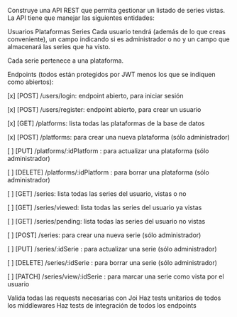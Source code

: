 Construye una API REST que permita gestionar un listado de series vistas. La API tiene que manejar las siguientes entidades:

Usuarios
Plataformas
Series
Cada usuario tendrá (además de lo que creas conveniente), un campo indicando si es administrador o no y un campo que almacenará las series que ha visto.

Cada serie pertenece a una plataforma.

Endpoints (todos están protegidos por JWT menos los que se indiquen como abiertos):

[x] [POST] /users/login: endpoint abierto, para iniciar sesión

[x] [POST] /users/register: endpoint abierto, para crear un usuario

[x] [GET] /platforms: lista todas las plataformas de la base de datos

[x] [POST] /platforms: para crear una nueva plataforma (sólo administrador)

[ ] [PUT] /platforms/:idPlatform : para actualizar una plataforma (sólo administrador)

[ ] [DELETE] /platforms/:idPlatform : para borrar una plataforma (sólo administrador)

[ ] [GET] /series: lista todas las series del usuario, vistas o no

[ ] [GET] /series/viewed: lista todas las series del usuario ya vistas

[ ] [GET] /series/pending: lista todas las series del usuario no vistas

[ ] [POST] /series: para crear una nueva serie (sólo administrador)

[ ] [PUT] /series/:idSerie : para actualizar una serie (sólo administrador)

[ ] [DELETE] /series/:idSerie : para borrar una serie (sólo administrador)

[ ] [PATCH] /series/view/:idSerie : para marcar una serie como vista por el usuario

Valida todas las requests necesarias con Joi
Haz tests unitarios de todos los middlewares
Haz tests de integración de todos los endpoints
